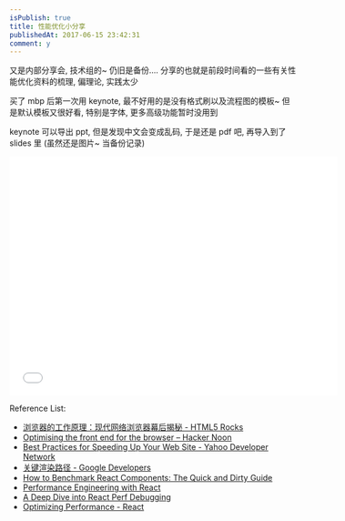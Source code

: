 ```yaml
---
isPublish: true
title: 性能优化小分享
publishedAt: 2017-06-15 23:42:31
comment: y
---
```


又是内部分享会, 技术组的~ 仍旧是备份....
分享的也就是前段时间看的一些有关性能优化资料的梳理, 偏理论, 实践太少

买了 mbp 后第一次用 keynote, 最不好用的是没有格式刷以及流程图的模板~
但是默认模板又很好看, 特别是字体, 更多高级功能暂时没用到

keynote 可以导出 ppt, 但是发现中文会变成乱码, 于是还是 pdf 吧, 再导入到了 slides 里
(虽然还是图片~ 当备份记录)

<iframe src="//slides.com/bambooom/optimisation-intro/embed?style=light" width="576" height="420" scrolling="no" frameborder="0" webkitallowfullscreen mozallowfullscreen allowfullscreen></iframe>

Reference List:
* [浏览器的工作原理：现代网络浏览器幕后揭秘 - HTML5 Rocks](https://www.html5rocks.com/zh/tutorials/internals/howbrowserswork/)
* [Optimising the front end for the browser – Hacker Noon](https://hackernoon.com/optimising-the-front-end-for-the-browser-f2f51a29c572)
* [Best Practices for Speeding Up Your Web Site - Yahoo Developer Network](https://developer.yahoo.com/performance/rules.html)
* [关键渲染路径 - Google Developers](https://developers.google.com/web/fundamentals/performance/critical-rendering-path/)
* [How to Benchmark React Components: The Quick and Dirty Guide](https://engineering.musefind.com/how-to-benchmark-react-components-the-quick-and-dirty-guide-f595baf1014c)
* [Performance Engineering with React](http://benchling.engineering/performance-engineering-with-react/)
* [A Deep Dive into React Perf Debugging](http://benchling.engineering/deep-dive-react-perf-debugging/)
* [Optimizing Performance - React](https://facebook.github.io/react/docs/optimizing-performance.html)
